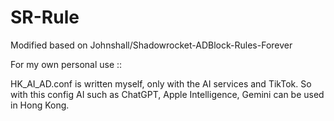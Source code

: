 # SR-Rule

Modified based on Johnshall/Shadowrocket-ADBlock-Rules-Forever

For my own personal use ::

HK_AI_AD.conf is written myself, only with the AI services and TikTok. So with this config AI such as ChatGPT, Apple Intelligence, Gemini can be used in Hong Kong.
